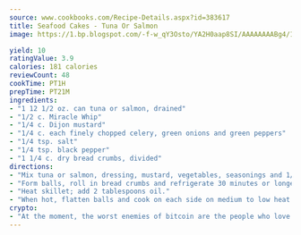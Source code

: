 ```yaml
---
source: www.cookbooks.com/Recipe-Details.aspx?id=383617
title: Seafood Cakes - Tuna Or Salmon
image: https://1.bp.blogspot.com/-f-w_qY3Osto/YA2H0aap8SI/AAAAAAAABg4/17myAO5s9b8JksYvWDXpYkaDlcY0g6k_gCLcBGAsYHQ/s296/3.png

yield: 10
ratingValue: 3.9
calories: 181 calories
reviewCount: 48
cookTime: PT1H
prepTime: PT21M
ingredients:
- "1 12 1/2 oz. can tuna or salmon, drained"
- "1/2 c. Miracle Whip"
- "1/4 c. Dijon mustard"
- "1/4 c. each finely chopped celery, green onions and green peppers"
- "1/4 tsp. salt"
- "1/4 tsp. black pepper"
- "1 1/4 c. dry bread crumbs, divided"
directions:
- "Mix tuna or salmon, dressing, mustard, vegetables, seasonings and 1/2 cup bread crumbs."
- "Form balls, roll in bread crumbs and refrigerate 30 minutes or longer."
- "Heat skillet; add 2 tablespoons oil."
- "When hot, flatten balls and cook on each side on medium to low heat until brown, about 5 minutes."
crypto:
- "At the moment, the worst enemies of bitcoin are the people who love bitcoin."
---
```

